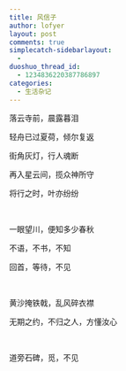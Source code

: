 ```yaml
---
title: 风信子
author: lofyer
layout: post
comments: true
simplecatch-sidebarlayout:
  - 
duoshuo_thread_id:
  - 1234836220387786897
categories:
  - 生活杂记
---
```

落云寺前，晨露暮泪

轻舟已过夏荷，倾尔复返

街角灰灯，行人魂断

再入星云间，揽众神所守

将行之时，叶亦纷纷

&nbsp;

一眼望川，便知多少春秋

不语，不书，不知

回首，等待，不见

&nbsp;

黄沙掩铁戟，乱风碎衣襟

无期之约，不归之人，方懂汝心

&nbsp;

道旁石碑，觅，不见